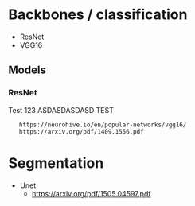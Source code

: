 # Backbones / classification
  - ResNet
  - VGG16
## Models
  ### ResNet
Test 123 
      ASDASDASDASD
      TEST
    
       https://neurohive.io/en/popular-networks/vgg16/
       https://arxiv.org/pdf/1409.1556.pdf

# Segmentation
  - Unet
    - https://arxiv.org/pdf/1505.04597.pdf
